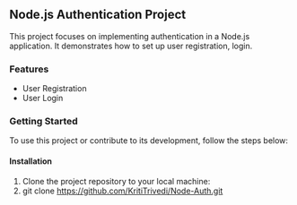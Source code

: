 ## Node.js Authentication Project

This project focuses on implementing authentication in a Node.js application. It demonstrates how to set up user registration, login.

### Features

- User Registration
- User Login

### Getting Started

To use this project or contribute to its development, follow the steps below:

#### Installation

1. Clone the project repository to your local machine:
2. 
   git clone 
   https://github.com/KritiTrivedi/Node-Auth.git
